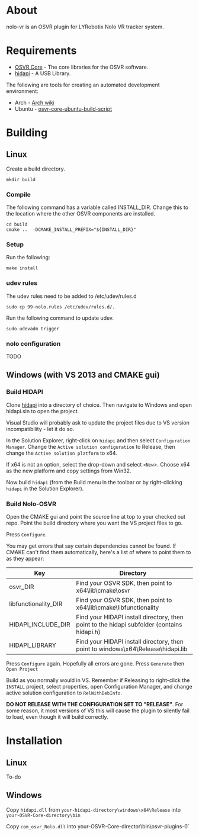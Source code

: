 # About 
nolo-vr is an OSVR plugin for LYRobotix Nolo VR tracker system.

# Requirements
* [OSVR Core](https://github.com/OSVR/OSVR-Core) - The core libraries for the OSVR software.
* [hidapi](https://github.com/signal11/hidapi) - A USB Library.

The following are tools for creating an automated development environment:
* Arch - [Arch wiki](https://wiki.archlinux.org/index.php/Virtual_reality#OSVR)
* Ubuntu - [osvr-core-ubuntu-build-script](https://bitbucket.org/monkygames/osvr-core-ubuntu-build-script)

# Building

## Linux

Create a build directory.

```
mkdir build
```

### Compile
The following command has a variable called INSTALL_DIR.  Change this to the location where the other OSVR components are installed.

```
cd build
cmake ..  -DCMAKE_INSTALL_PREFIX="${INSTALL_DIR}"
```

### Setup
Run the following:

``` make install ```

### udev rules
The udev rules need to be added to /etc/udev/rules.d

``` sudo cp 99-nolo.rules /etc/udev/rules.d/.  ```

Run the following command to update udev.

``` sudo udevadm trigger ```

### nolo configuration

TODO

## Windows (with VS 2013 and CMAKE gui)

### Build HIDAPI

Clone [hidapi](https://github.com/signal11/hidapi) into a directory of choice. Then navigate to Windows and open hidapi.sln to open the project.

Visual Studio will probably ask to update the project files due to VS version incompatibility - let it do so.

In the Solution Explorer, right-click on `hidapi` and then select `Configuration Manager`. Change the `Active solution configuration` to Release, then change the `Active solution platform` to x64.

If x64 is not an option, select the drop-down and select `<New`>. Choose x64 as the new platform and copy settings from Win32.

Now build `hidapi` (from the Build menu in the toolbar or by right-clicking `hidapi` in the Solution Explorer).

### Build Nolo-OSVR

Open the CMAKE gui and point the source line at top to your checked out repo. Point the build directory where you want the VS project files to go.

Press `Configure`.

You may get errors that say certain dependencies cannot be found. If CMAKE can't find them automatically, here's a list of where to point them to as they appear:

Key | Directory
------------ | -------------
osvr_DIR | Find your OSVR SDK, then point to x64\lib\cmake\osvr
libfunctionality_DIR | Find your OSVR SDK, then point to x64\lib\cmake\libfunctionality
HIDAPI_INCLUDE_DIR | Find your HIDAPI install directory, then point to the hidapi subfolder (contains hidapi.h)
HIDAPI_LIBRARY | Find your HIDAPI install directory, then point to windows\x64\Release\hidapi.lib


Press `Configure` again. Hopefully all errors are gone. Press `Generate` then `Open Project`

Build as you normally would in VS. Remember if Releasing to right-click the `INSTALL` project, select properties, open Configuration Manager, and change active solution configuration to `RelWithDebInfo`.

**DO NOT RELEASE WITH THE CONFIGURATION SET TO "RELEASE"**. For some reason, it most versions of VS this will cause the plugin to silently fail to load, even though it will build correctly.

# Installation

## Linux

To-do

## Windows

Copy `hidapi.dll` from `your-hidapi-directory\windows\x64\Release` into `your-OSVR-Core-directory\bin`

Copy `com_osvr_Nolo.dll` into your-OSVR-Core-director\bin\osvr-plugins-0`

